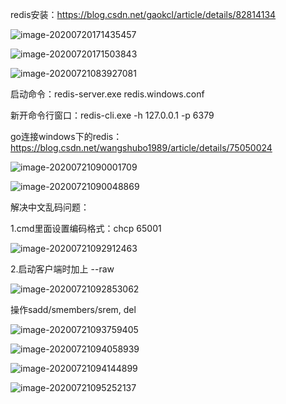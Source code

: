 redis安装：https://blog.csdn.net/gaokcl/article/details/82814134

![image-20200720171435457](C:\Users\ZONST\AppData\Roaming\Typora\typora-user-images\image-20200720171435457.png)

![image-20200720171503843](C:\Users\ZONST\AppData\Roaming\Typora\typora-user-images\image-20200720171503843.png)

![image-20200721083927081](C:\Users\ZONST\AppData\Roaming\Typora\typora-user-images\image-20200721083927081.png)

启动命令：redis-server.exe redis.windows.conf

新开命令行窗口：redis-cli.exe -h 127.0.0.1 -p 6379

go连接windows下的redis：https://blog.csdn.net/wangshubo1989/article/details/75050024

![image-20200721090001709](C:\Users\ZONST\AppData\Roaming\Typora\typora-user-images\image-20200721090001709.png)

![image-20200721090048869](C:\Users\ZONST\AppData\Roaming\Typora\typora-user-images\image-20200721090048869.png)

解决中文乱码问题：

1.cmd里面设置编码格式：chcp 65001

![image-20200721092912463](C:\Users\ZONST\AppData\Roaming\Typora\typora-user-images\image-20200721092912463.png)

2.启动客户端时加上 --raw

![image-20200721092853062](C:\Users\ZONST\AppData\Roaming\Typora\typora-user-images\image-20200721092853062.png)

 操作sadd/smembers/srem, del

![image-20200721093759405](C:\Users\ZONST\AppData\Roaming\Typora\typora-user-images\image-20200721093759405.png)

![image-20200721094058939](C:\Users\ZONST\AppData\Roaming\Typora\typora-user-images\image-20200721094058939.png)

![image-20200721094144899](C:\Users\ZONST\AppData\Roaming\Typora\typora-user-images\image-20200721094144899.png)

![image-20200721095252137](C:\Users\ZONST\AppData\Roaming\Typora\typora-user-images\image-20200721095252137.png)

